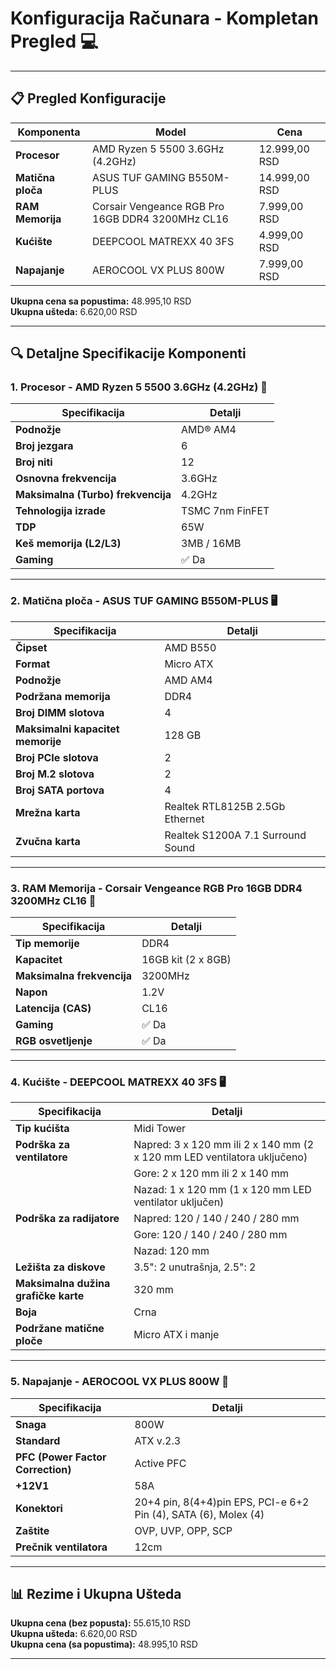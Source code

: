 # Konfiguracija Računara - Kompletan Pregled 💻

---

## 📋 Pregled Konfiguracije

| Komponenta         | Model                                 | Cena           |
|--------------------|---------------------------------------|----------------|
| **Procesor**       | AMD Ryzen 5 5500 3.6GHz (4.2GHz)      | 12.999,00 RSD  |
| **Matična ploča**  | ASUS TUF GAMING B550M-PLUS            | 14.999,00 RSD  |
| **RAM Memorija**   | Corsair Vengeance RGB Pro 16GB DDR4 3200MHz CL16 | 7.999,00 RSD |
| **Kućište**        | DEEPCOOL MATREXX 40 3FS               | 4.999,00 RSD   | 
| **Napajanje**      | AEROCOOL VX PLUS 800W                 | 7.999,00 RSD   | 

**Ukupna cena sa popustima:** 48.995,10 RSD  
**Ukupna ušteda:** 6.620,00 RSD

---

## 🔍 Detaljne Specifikacije Komponenti

### 1. Procesor - AMD Ryzen 5 5500 3.6GHz (4.2GHz) 🚀

| Specifikacija                       | Detalji                       |
|-------------------------------------|-------------------------------|
| **Podnožje**                        | AMD® AM4                      |
| **Broj jezgara**                    | 6                             |
| **Broj niti**                       | 12                            |
| **Osnovna frekvencija**             | 3.6GHz                        |
| **Maksimalna (Turbo) frekvencija**  | 4.2GHz                        |
| **Tehnologija izrade**              | TSMC 7nm FinFET               |
| **TDP**                             | 65W                           |
| **Keš memorija (L2/L3)**            | 3MB / 16MB                    |
| **Gaming**                          | ✅ Da                         |

---

### 2. Matična ploča - ASUS TUF GAMING B550M-PLUS 🖥️

| Specifikacija                       | Detalji                       |
|-------------------------------------|-------------------------------|
| **Čipset**                          | AMD B550                      |
| **Format**                          | Micro ATX                     |
| **Podnožje**                        | AMD AM4                       |
| **Podržana memorija**               | DDR4                          |
| **Broj DIMM slotova**               | 4                             |
| **Maksimalni kapacitet memorije**   | 128 GB                        |
| **Broj PCIe slotova**               | 2                             |
| **Broj M.2 slotova**                | 2                             |
| **Broj SATA portova**               | 4                             |
| **Mrežna karta**                    | Realtek RTL8125B 2.5Gb Ethernet |
| **Zvučna karta**                    | Realtek S1200A 7.1 Surround Sound |

---

### 3. RAM Memorija - Corsair Vengeance RGB Pro 16GB DDR4 3200MHz CL16 🌈

| Specifikacija                       | Detalji                       |
|-------------------------------------|-------------------------------|
| **Tip memorije**                    | DDR4                          |
| **Kapacitet**                       | 16GB kit (2 x 8GB)            |
| **Maksimalna frekvencija**          | 3200MHz                       |
| **Napon**                           | 1.2V                          |
| **Latencija (CAS)**                 | CL16                          |
| **Gaming**                          | ✅ Da                         |
| **RGB osvetljenje**                 | ✅ Da                         |

---

### 4. Kućište - DEEPCOOL MATREXX 40 3FS 🖥️

| Specifikacija                         | Detalji                       |
|---------------------------------------|-------------------------------|
| **Tip kućišta**                       | Midi Tower                    |
| **Podrška za ventilatore**            | Napred: 3 x 120 mm ili 2 x 140 mm (2 x 120 mm LED ventilatora uključeno) |
|                                       | Gore: 2 x 120 mm ili 2 x 140 mm |
|                                       | Nazad: 1 x 120 mm (1 x 120 mm LED ventilator uključen) |
| **Podrška za radijatore**             | Napred: 120 / 140 / 240 / 280 mm |
|                                       | Gore: 120 / 140 / 240 / 280 mm |
|                                       | Nazad: 120 mm                 |
| **Ležišta za diskove**                | 3.5": 2 unutrašnja, 2.5": 2   |
| **Maksimalna dužina grafičke karte**  | 320 mm                        |
| **Boja**                              | Crna                          |
| **Podržane matične ploče**            | Micro ATX i manje             |

---

### 5. Napajanje - AEROCOOL VX PLUS 800W 🔋

| Specifikacija                       | Detalji                       |
|-------------------------------------|-------------------------------|
| **Snaga**                           | 800W                          |
| **Standard**                        | ATX v.2.3                     |
| **PFC (Power Factor Correction)**   | Active PFC                    |
| **+12V1**                           | 58A                           |
| **Konektori**                       | 20+4 pin, 8(4+4)pin EPS, PCI-e 6+2 Pin (4), SATA (6), Molex (4) |
| **Zaštite**                         | OVP, UVP, OPP, SCP            |
| **Prečnik ventilatora**             | 12cm                          |

---

## 📊 Rezime i Ukupna Ušteda

**Ukupna cena (bez popusta):** 55.615,10 RSD  
**Ukupna ušteda:** 6.620,00 RSD  
**Ukupna cena (sa popustima):** 48.995,10 RSD  

---

